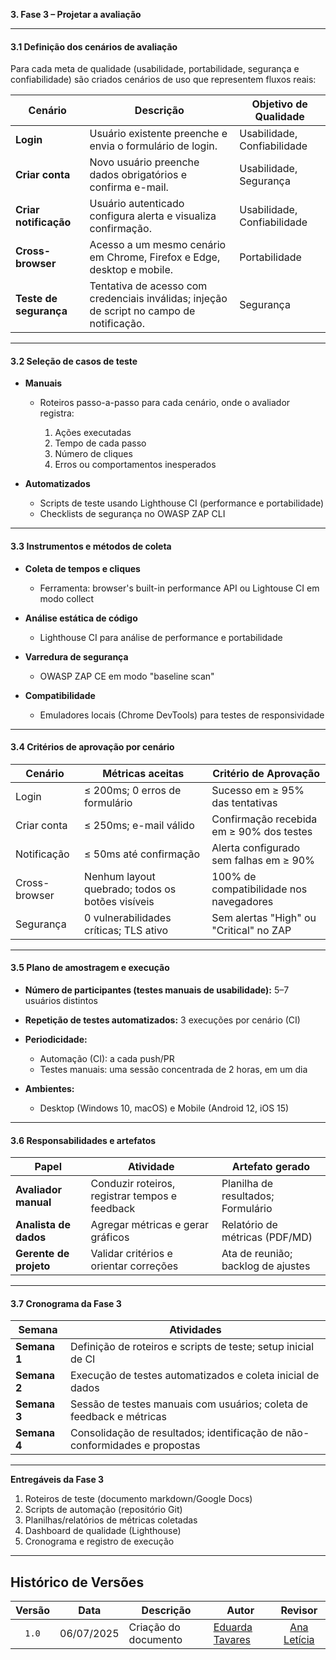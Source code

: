 **3. Fase 3 – Projetar a avaliação**

---

#### 3.1 Definição dos cenários de avaliação

Para cada meta de qualidade (usabilidade, portabilidade, segurança e confiabilidade) são criados cenários de uso que representem fluxos reais:

| Cenário                | Descrição                                                                                 | Objetivo de Qualidade       |
| ---------------------- | ----------------------------------------------------------------------------------------- | --------------------------- |
| **Login**              | Usuário existente preenche e envia o formulário de login.                                 | Usabilidade, Confiabilidade |
| **Criar conta**        | Novo usuário preenche dados obrigatórios e confirma e-mail.                               | Usabilidade, Segurança      |
| **Criar notificação**  | Usuário autenticado configura alerta e visualiza confirmação.                             | Usabilidade, Confiabilidade |
| **Cross-browser**      | Acesso a um mesmo cenário em Chrome, Firefox e Edge, desktop e mobile.                    | Portabilidade               |
| **Teste de segurança** | Tentativa de acesso com credenciais inválidas; injeção de script no campo de notificação. | Segurança                   |

---

#### 3.2 Seleção de casos de teste

* **Manuais**

  * Roteiros passo-a-passo para cada cenário, onde o avaliador registra:

    1. Ações executadas
    2. Tempo de cada passo
    3. Número de cliques
    4. Erros ou comportamentos inesperados
* **Automatizados**

  * Scripts de teste usando Lighthouse CI (performance e portabilidade)
  * Checklists de segurança no OWASP ZAP CLI

---

#### 3.3 Instrumentos e métodos de coleta

* **Coleta de tempos e cliques**

  * Ferramenta: browser's built-in performance API ou Lightouse CI em modo collect
* **Análise estática de código**

  * Lighthouse CI para análise de performance e portabilidade
* **Varredura de segurança**

  * OWASP ZAP CE em modo "baseline scan"
* **Compatibilidade**

  * Emuladores locais (Chrome DevTools) para testes de responsividade

---

#### 3.4 Critérios de aprovação por cenário

| Cenário       | Métricas aceitas                                 | Critério de Aprovação                    |
| ------------- | ------------------------------------------------ | ---------------------------------------- |
| Login         | ≤ 200ms; 0 erros de formulário                   | Sucesso em ≥ 95% das tentativas          |
| Criar conta   | ≤ 250ms; e-mail válido                           | Confirmação recebida em ≥ 90% dos testes |
| Notificação   | ≤ 50ms até confirmação                           | Alerta configurado sem falhas em ≥ 90%   |
| Cross-browser | Nenhum layout quebrado; todos os botões visíveis | 100% de compatibilidade nos navegadores  |
| Segurança     | 0 vulnerabilidades críticas; TLS ativo           | Sem alertas "High" ou "Critical" no ZAP  |

---

#### 3.5 Plano de amostragem e execução

* **Número de participantes (testes manuais de usabilidade):** 5–7 usuários distintos
* **Repetição de testes automatizados:** 3 execuções por cenário (CI)
* **Periodicidade:**

  * Automação (CI): a cada push/PR
  * Testes manuais: uma sessão concentrada de 2 horas, em um dia
* **Ambientes:**

  * Desktop (Windows 10, macOS) e Mobile (Android 12, iOS 15)

---

#### 3.6 Responsabilidades e artefatos

| Papel                  | Atividade                                      | Artefato gerado                    |
| ---------------------- | ---------------------------------------------- | ---------------------------------- |
| **Avaliador manual**   | Conduzir roteiros, registrar tempos e feedback | Planilha de resultados; Formulário |
| **Analista de dados**  | Agregar métricas e gerar gráficos              | Relatório de métricas (PDF/MD)     |
| **Gerente de projeto** | Validar critérios e orientar correções         | Ata de reunião; backlog de ajustes |

---

#### 3.7 Cronograma da Fase 3

| Semana       | Atividades                                                                 |
| ------------ | -------------------------------------------------------------------------- |
| **Semana 1** | Definição de roteiros e scripts de teste; setup inicial de CI              |
| **Semana 2** | Execução de testes automatizados e coleta inicial de dados                 |
| **Semana 3** | Sessão de testes manuais com usuários; coleta de feedback e métricas       |
| **Semana 4** | Consolidação de resultados; identificação de não-conformidades e propostas |

---

**Entregáveis da Fase 3**

1. Roteiros de teste (documento markdown/Google Docs)
2. Scripts de automação (repositório Git)
3. Planilhas/relatórios de métricas coletadas
4. Dashboard de qualidade (Lighthouse)
5. Cronograma e registro de execução

---

## Histórico de Versões

| Versão | Data       | Descrição            | Autor                                            | Revisor                                            |
| :----: | ---------- | -------------------- | ------------------------------------------------ | :------------------------------------------------: |
| `1.0`  | 06/07/2025 | Criação do documento | [Eduarda Tavares](https://github.com/erteduarda) |  [Ana Letícia](https://github.com/analeticiaa)     |